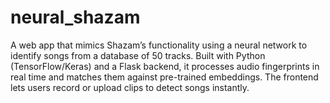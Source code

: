 # neural_shazam
A web app that mimics Shazam’s functionality using a neural network to identify songs from a database of 50 tracks. Built with Python (TensorFlow/Keras) and a Flask backend, it processes audio fingerprints in real time and matches them against pre-trained embeddings. The frontend lets users record or upload clips to detect songs instantly.
